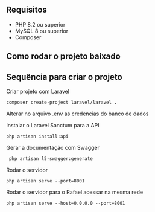 ## Requisitos
* PHP 8.2 ou superior
* MySQL 8 ou superior
* Composer

## Como rodar o projeto baixado

## Sequência para criar o projeto
Criar projeto com Laravel
```
composer create-project laravel/laravel .
```

Alterar no arquivo .env as credencias do banco de dados<br>

Instalar o Laravel Sanctum para a API
```
php artisan install:api
```
Gerar a documentação com Swagger
```
 php artisan l5-swagger:generate
```
Rodar o servidor
```
php artisan serve --port=8001
```
Rodar o servidor para o Rafael acessar na mesma rede
```
php artisan serve --host=0.0.0.0 --port=8001
```
